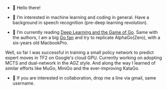 - 👋 Hello there!

- 👀 I’m interested in machine learning and coding in general. Have a background in speech recognition (pre-deep learning revolution).

- 🌱 I’m currently reading [Deep Learning and the Game of Go](https://github.com/maxpumperla/deep_learning_and_the_game_of_go). Same with the authors, I am a big [Go fan](http://tromp.github.io/gostory.html) and try to replicate AlphaGo(Zero), with a six-years old MacbookPro.

Well, so far I was successful in training a small policy network to predict expert moves in TF2 on Google's cloud GPU. Currently working on adopting MCTS and dual-network in the AGZ style. And along the way I learned of similar efforts like MuGo, MiniGo and the ever-improving KataGo.

- 💞️ If you are interested in collaboration, drop me a line via gmail, same username.

<!---
hyu2000/hyu2000 is a ✨ special ✨ repository because its `README.md` (this file) appears on your GitHub profile.
You can click the Preview link to take a look at your changes.
--->
